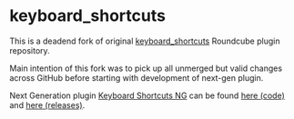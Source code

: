 # keyboard_shortcuts


This is a deadend fork of original
[keyboard_shortcuts](https://github.com/corbosman/keyboard_shortcuts) Roundcube
plugin repository.

Main intention of this fork was to pick up all unmerged but valid changes across
GitHub before starting with development of next-gen plugin.

Next Generation plugin
[Keyboard Shortcuts NG](https://github.com/teonsystems/roundcube-plugin-keyboard-shortcuts-ng)
can be found [here (code)](https://github.com/teonsystems/roundcube-plugin-keyboard-shortcuts-ng)
and [here (releases)](https://plugins.roundcube.net/packages/teon/keyboard_shortcuts_ng).
